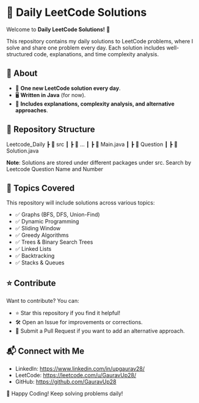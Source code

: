 # 🚀 Daily LeetCode Solutions

Welcome to **Daily LeetCode Solutions!** 🎯  

This repository contains my daily solutions to LeetCode problems, where I solve and share one problem every day. Each solution includes well-structured code, explanations, and time complexity analysis.

## 📌 About
- 📆 **One new LeetCode solution every day**.
- 🖥 **Written in Java** (for now).
- 📖 **Includes explanations, complexity analysis, and alternative approaches**.

## 📂 Repository Structure
Leetcode_Daily ┣ 📂 src ┃ ┣ 📂 ...  ┃ ┣ 📜 Main.java  ┃ ┣ 📜 Question  ┃ ┣ 📜 Solution.java

**Note**: Solutions are stored under different packages under src. Search by Leetcode Question Name and Number

## 📌 Topics Covered
This repository will include solutions across various topics:

- ✅ Graphs (BFS, DFS, Union-Find)
- ✅ Dynamic Programming
- ✅ Sliding Window
- ✅ Greedy Algorithms
- ✅ Trees & Binary Search Trees
- ✅ Linked Lists
- ✅ Backtracking
- ✅ Stacks & Queues

## ⭐ Contribute
Want to contribute? You can:

- ⭐ Star this repository if you find it helpful!
- 🛠 Open an Issue for improvements or corrections.
- 🔄 Submit a Pull Request if you want to add an alternative approach.

## 📬 Connect with Me
- LinkedIn: https://www.linkedin.com/in/upgaurav28/
- LeetCode: https://leetcode.com/u/GauravUp28/
- GitHub: https://github.com/GauravUp28

🚀 Happy Coding! Keep solving problems daily!
